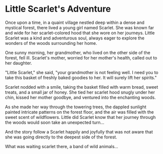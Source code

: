 # Little Scarlet's Adventure

Once upon a time, in a quaint village nestled deep within a dense and mystical forest, there lived a young girl named Scarlet. She was known far and wide for her scarlet-colored hood that she wore on her journeys. Little Scarlet was a kind and adventurous soul, always eager to explore the wonders of the woods surrounding her home.

One sunny morning, her grandmother, who lived on the other side of the forest, fell ill. Scarlet's mother, worried for her mother's health, called out to her daughter.

"Little Scarlet," she said, "your grandmother is not feeling well. I need you to take this basket of freshly baked goodies to her. It will surely lift her spirits."

Scarlet nodded with a smile, taking the basket filled with warm bread, sweet treats, and a small jar of honey. She tied her scarlet hood snugly under her chin, kissed her mother goodbye, and ventured into the enchanting woods.

As she made her way through the towering trees, the dappled sunlight painted intricate patterns on the forest floor, and the air was filled with the sweet scent of wildflowers. Little did Scarlet know that her journey through the woods would soon take an unexpected turn...

And the story follow a Scarlet happily and joyfully that was not aware that she was going directly to the deepest side of the forest.

What was waiting scarlet there, a band of wild animals...
